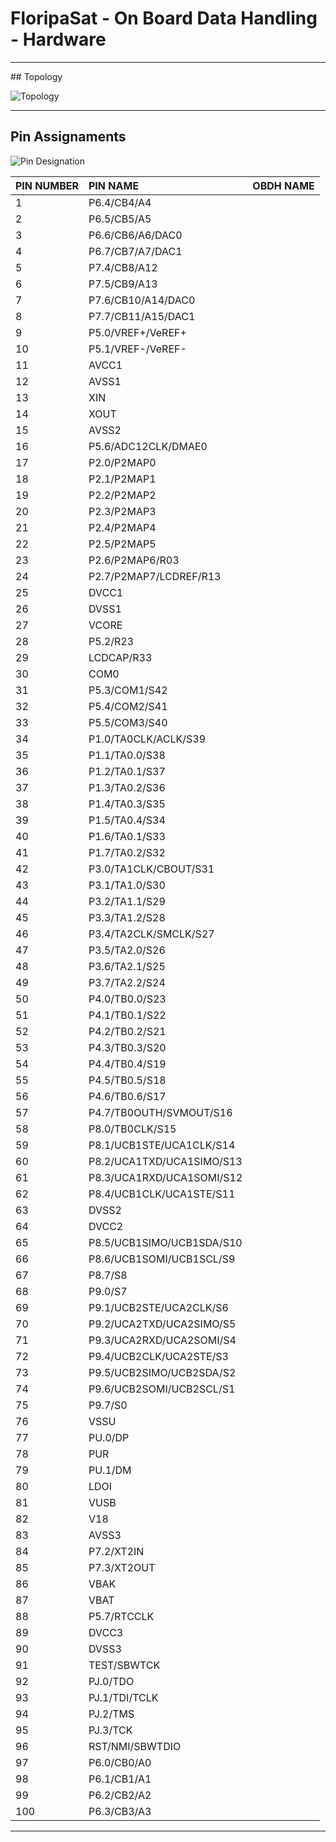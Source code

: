 # FloripaSat - On Board Data Handling - Hardware
<hr>
## Topology

  ![Topology](https://github.com/floripasat/obdh/blob/dev/hardware/img/obdh-hw-topology.png)



<hr>

## Pin Assignaments

  ![Pin Designation](https://github.com/floripasat/obdh/blob/dev/hardware/img/msp430f6659_pins.png)


| PIN  NUMBER | PIN  NAME | OBDH  NAME |
|:--|:------------------------|:-------|
|1  |P6.4/CB4/A4              ||
|2  |P6.5/CB5/A5              ||
|3  |P6.6/CB6/A6/DAC0         ||
|4  |P6.7/CB7/A7/DAC1         ||
|5  |P7.4/CB8/A12             ||
|6  |P7.5/CB9/A13             ||
|7  |P7.6/CB10/A14/DAC0       ||
|8  |P7.7/CB11/A15/DAC1       ||
|9  |P5.0/VREF+/VeREF+        ||
|10 |P5.1/VREF-/VeREF-        ||
|11 |AVCC1                    ||
|12 |AVSS1                    ||
|13 |XIN                      ||
|14 |XOUT                     ||
|15 |AVSS2                    ||
|16 |P5.6/ADC12CLK/DMAE0      ||
|17 |P2.0/P2MAP0              ||
|18 |P2.1/P2MAP1              ||
|19 |P2.2/P2MAP2              ||
|20 |P2.3/P2MAP3              ||
|21 |P2.4/P2MAP4              ||
|22 |P2.5/P2MAP5              ||
|23 |P2.6/P2MAP6/R03          ||
|24 |P2.7/P2MAP7/LCDREF/R13   ||
|25 |DVCC1                    ||
|26 |DVSS1                    ||
|27 |VCORE                    ||
|28 |P5.2/R23                 ||
|29 |LCDCAP/R33               ||
|30 |COM0                     ||
|31 |P5.3/COM1/S42            ||
|32 |P5.4/COM2/S41            ||
|33 |P5.5/COM3/S40            ||
|34 |P1.0/TA0CLK/ACLK/S39     ||
|35 |P1.1/TA0.0/S38           ||
|36 |P1.2/TA0.1/S37           ||
|37 |P1.3/TA0.2/S36           ||
|38 |P1.4/TA0.3/S35           ||
|39 |P1.5/TA0.4/S34           ||
|40 |P1.6/TA0.1/S33           ||
|41 |P1.7/TA0.2/S32           ||
|42 |P3.0/TA1CLK/CBOUT/S31    ||
|43 |P3.1/TA1.0/S30           ||
|44 |P3.2/TA1.1/S29           ||
|45 |P3.3/TA1.2/S28           ||
|46 |P3.4/TA2CLK/SMCLK/S27    ||
|47 |P3.5/TA2.0/S26           ||
|48 |P3.6/TA2.1/S25           ||
|49 |P3.7/TA2.2/S24           ||
|50 |P4.0/TB0.0/S23           ||
|51 |P4.1/TB0.1/S22           ||
|52 |P4.2/TB0.2/S21           ||
|53 |P4.3/TB0.3/S20           ||
|54 |P4.4/TB0.4/S19           ||
|55 |P4.5/TB0.5/S18           ||
|56 |P4.6/TB0.6/S17           ||
|57 |P4.7/TB0OUTH/SVMOUT/S16  ||
|58 |P8.0/TB0CLK/S15          ||
|59 |P8.1/UCB1STE/UCA1CLK/S14 ||
|60 |P8.2/UCA1TXD/UCA1SIMO/S13||
|61 |P8.3/UCA1RXD/UCA1SOMI/S12||
|62 |P8.4/UCB1CLK/UCA1STE/S11 ||
|63 |DVSS2                    ||
|64 |DVCC2                    ||
|65 |P8.5/UCB1SIMO/UCB1SDA/S10||
|66 |P8.6/UCB1SOMI/UCB1SCL/S9 ||
|67 |P8.7/S8                  ||
|68 |P9.0/S7                  ||
|69 |P9.1/UCB2STE/UCA2CLK/S6  ||
|70 |P9.2/UCA2TXD/UCA2SIMO/S5 ||
|71 |P9.3/UCA2RXD/UCA2SOMI/S4 ||
|72 |P9.4/UCB2CLK/UCA2STE/S3  ||
|73 |P9.5/UCB2SIMO/UCB2SDA/S2 ||
|74 |P9.6/UCB2SOMI/UCB2SCL/S1 ||
|75 |P9.7/S0                  ||
|76 |VSSU                     ||
|77 |PU.0/DP                  ||
|78 |PUR                      ||
|79 |PU.1/DM                  ||
|80 |LDOI                     ||
|81 |VUSB                     ||
|82 |V18                      ||
|83 |AVSS3                    ||
|84 |P7.2/XT2IN               ||
|85 |P7.3/XT2OUT              ||
|86 |VBAK                     ||
|87 |VBAT                     ||
|88 |P5.7/RTCCLK              ||
|89 |DVCC3                    ||
|90 |DVSS3                    ||
|91 |TEST/SBWTCK              ||
|92 |PJ.0/TDO                 ||
|93 |PJ.1/TDI/TCLK            ||
|94 |PJ.2/TMS                 ||
|95 |PJ.3/TCK                 ||
|96 |RST/NMI/SBWTDIO          ||
|97 |P6.0/CB0/A0              ||
|98 |P6.1/CB1/A1              ||
|99 |P6.2/CB2/A2              ||
|100|P6.3/CB3/A3              ||
<hr>


